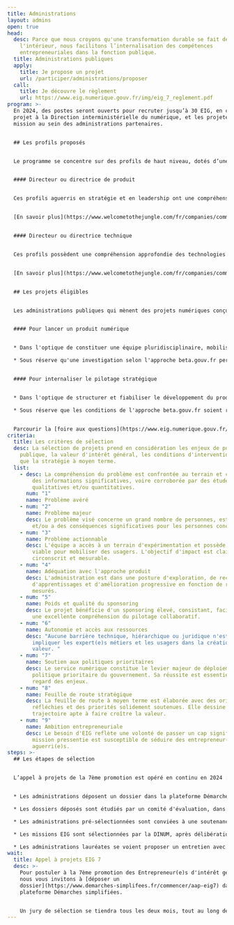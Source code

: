 ```yaml
---
title: Administrations
layout: admins
open: true
head:
  desc: Parce que nous croyons qu'une transformation durable se fait de
    l'intérieur, nous facilitons l’internalisation des compétences
    entrepreneuriales dans la fonction publique.
  title: Administrations publiques
  apply:
    title: Je propose un projet
    url: /participer/administrations/proposer
  call:
    title: Je découvre le règlement
    url: https://www.eig.numerique.gouv.fr/img/eig_7_reglement.pdf
program: >-
  En 2024, des postes seront ouverts pour recruter jusqu’à 30 EIG, en contrat de
  projet à la Direction interministérielle du numérique, et les projeter en
  mission au sein des administrations partenaires.


  ## Les profils proposés


  Le programme se concentre sur des profils de haut niveau, dotés d’une solide expérience entrepreneuriale, avec des compétences en pilotage de services numériques.


  #### Directeur ou directrice de produit


  Ces profils aguerris en stratégie et en leadership ont une compréhension holistique du lancement de services numériques (financement, marketing, ressources humaines, etc.). Leur expérience entrepreneuriale a développé leur capacité à naviguer en évolution rapide et de pivoter selon les besoins.


  [En savoir plus](https://www.welcometothejungle.com/fr/companies/communaute-beta-gouv/jobs/cpo-entrepreneur-eig_BETAG_J13Gx4)


  #### Directeur ou directrice technique


  Ces profils possèdent une compréhension approfondie des technologies et de leurs enjeux (souveraineté, sécurité, accessibilité, etc.). Leur expérience de direction d'équipes techniques orientées produit leur permet de résoudre des problèmes complexes et de suivre des indicateurs de performance.


  [En savoir plus](https://www.welcometothejungle.com/fr/companies/communaute-beta-gouv/jobs/chief-technology-officer-et-entrepreneur-eig)


  ## Les projets éligibles


  Les administrations publiques qui mènent des projets numériques conçus selon l'approche beta.gouv.fr peuvent solliciter une mission EIG.


  #### Pour lancer un produit numérique


  * Dans l'optique de constituer une équipe pluridisciplinaire, mobiliser l’écosystème, prouver la valeur du service et enclencher son adoption.

  * Sous réserve qu'une investigation selon l'approche beta.gouv.fr permette de qualifier le problème, de valider le besoin et d'esquisser une stratégie.


  #### Pour internaliser le pilotage stratégique


  * Dans l'optique de structurer et fiabiliser le développement du produit, mais aussi faire grandir l’équipe, la technologie et l’organisation.

  * Sous réserve que les conditions de l'approche beta.gouv.fr soient réunies (pilotage par l'impact, transparence des résultats, ouverture des codes sources, etc.).


  Parcourir la [foire aux questions](https://www.eig.numerique.gouv.fr/participer/administrations/faq)
criteria:
  title: Les critères de sélection
  desc: La sélection de projets prend en considération les enjeux de politique
    publique, la valeur d'intérêt général, les conditions d'intervention, ainsi
    que la stratégie à moyen terme.
  list:
    - desc: La compréhension du problème est confrontée au terrain et confirmée par
        des informations significatives, voire corroborée par des études
        qualitatives et/ou quantitatives.
      num: "1"
      name: Problème avéré
    - num: "2"
      name: Problème majeur
      desc: Le problème visé concerne un grand nombre de personnes, est récurrent
        et/ou a des conséquences significatives pour les personnes concernées.
    - num: "3"
      name: Problème actionnable
      desc: L'équipe a accès à un terrain d'expérimentation et possède une stratégie
        viable pour mobiliser des usagers. L'objectif d'impact est clair,
        circonscrit et mesurable.
    - num: "4"
      name: Adéquation avec l'approche produit
      desc: L'administration est dans une posture d'exploration, de recherche
        d'apprentissages et d'amélioration progressive en fonction de résultats
        mesurés.
    - num: "5"
      name: Poids et qualité du sponsoring
      desc: Le projet bénéficie d'un sponsoring élevé, consistant, facilitant, avec
        une excellente compréhension du pilotage collaboratif.
    - num: "6"
      name: Autonomie et accès aux ressources
      desc: "Aucune barrière technique, hiérarchique ou juridique n'est à lever pour
        impliquer les expert(e)s métiers et les usagers dans la création de
        valeur. "
    - num: "7"
      name: Soutien aux politiques prioritaires
      desc: Le service numérique constitue le levier majeur de déploiement d'une
        politique prioritaire du gouvernement. Sa réussite est essentielle au
        regard des enjeux.
    - num: "8"
      name: Feuille de route stratégique
      desc: La feuille de route à moyen terme est élaborée avec des orientations
        réfléchies et des priorités solidement soutenues. Elle dessine une
        trajectoire apte à faire croître la valeur.
    - num: "9"
      name: Ambition entrepreneuriale
      desc: Le besoin d'EIG reflète une volonté de passer un cap significatif. La
        mission pressentie est susceptible de séduire des entrepreneur(e)s
        aguerri(e)s.
steps: >-
  ## Les étapes de sélection


  L’appel à projets de la 7ème promotion est opéré en continu en 2024 :


  * Les administrations déposent un dossier dans la plateforme Démarches Simplifiées.

  * Les dossiers déposés sont étudiés par un comité d'évaluation, dans un délai de 2 à 3 semaines.

  * Les administrations pré-sélectionnées sont conviées à une soutenance.

  * Les missions EIG sont sélectionnées par la DINUM, après délibération du jury.

  * Les administrations lauréates se voient proposer un entretien avec 3 candidat(e)s par profil EIG octroyé.
wait:
  title: Appel à projets EIG 7
  desc: >-
    Pour postuler à la 7ème promotion des Entrepreneur(e)s d'intérêt général,
    nous vous invitons à [déposer un
    dossier](https://www.demarches-simplifees.fr/commencer/aap-eig7) dans la
    plateforme Démarches simplifiées.


    Un jury de sélection se tiendra tous les deux mois, tout au long de l’année 2024, pour évaluer les dossiers et proposer des profils aux administrations lauréates.
---
```

